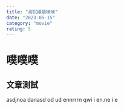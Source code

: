 ```yaml
---
title: "測試標題噗噗"
date: "2023-05-15"
category: "movie"
rating: 5
---
```


# 噗噗噗

## 文章測試

asdjnoa danasd od ud ennrrrn  qwi  i en.ne i e
